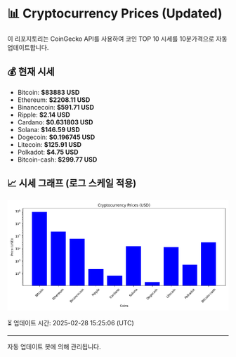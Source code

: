 
# 📊 Cryptocurrency Prices (Updated)

이 리포지토리는 CoinGecko API를 사용하여 코인 TOP 10 시세를 10분가격으로 자동 업데이트합니다.

## 💰 현재 시세
- Bitcoin: **$83883 USD**
- Ethereum: **$2208.11 USD**
- Binancecoin: **$591.71 USD**
- Ripple: **$2.14 USD**
- Cardano: **$0.631803 USD**
- Solana: **$146.59 USD**
- Dogecoin: **$0.196745 USD**
- Litecoin: **$125.91 USD**
- Polkadot: **$4.75 USD**
- Bitcoin-cash: **$299.77 USD**

## 📈 시세 그래프 (로그 스케일 적용)
![Crypto Prices](crypto_prices.png)

⏳ 업데이트 시간: 2025-02-28 15:25:06 (UTC)

---
자동 업데이트 봇에 의해 관리됩니다.
